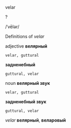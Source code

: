 velar

?

/ˈvēlər/

Definitions of _velar_

adjective
**велярный**

    velar, guttural
**задненебный**

    guttural, velar

noun
**велярный звук**

    velar, guttural
**задненебный звук**

    guttural, velar

_velar_
**велярный**, **веларовый**